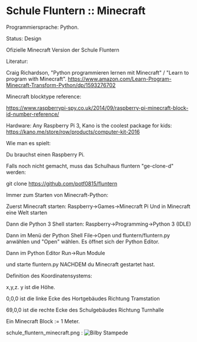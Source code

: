 # Schule Fluntern :: Minecraft

Programmiersprache: Python.


Status: Design

Ofizielle Minecraft Version der Schule Fluntern

Literatur:

Craig Richardson, "Python programmieren lernen mit Minecraft" / "Learn to program with Minecraft".
https://www.amazon.com/Learn-Program-Minecraft-Transform-Python/dp/1593276702

Minecraft blocktype reference:

https://www.raspberrypi-spy.co.uk/2014/09/raspberry-pi-minecraft-block-id-number-reference/

Hardware:
Any Raspberry Pi 3, Kano is the coolest package for kids:
https://kano.me/store/row/products/computer-kit-2016

Wie man es spielt:

Du brauchst einen Raspberry Pi. 

Falls noch nicht gemacht, muss das Schulhaus fluntern "ge-clone-d" werden:

git clone https://github.com/potf0815/fluntern

Immer zum Starten von Minecraft-Python:

Zuerst Minecraft starten:
Raspberry->Games->Minecraft Pi
Und in Minecraft eine Welt starten

Dann die Python 3 Shell starten:
Raspberry->Programming->Python 3 (IDLE)

Dann im Menü der Python Shell
File->Open und fluntern/fluntern.py anwählen und "Open" wählen.
Es öffnet sich der Python Editor.

Dann im Python Editor Run->Run Module

und starte fluntern.py NACHDEM du Minecraft gestartet hast.


Definition des Koordinatensystems:

x,y,z. y ist die Höhe.

0,0,0 ist die linke Ecke des Hortgebäudes Richtung Tramstation

69,0,0 ist die rechte Ecke des Schulgebäudes Richtung Turnhalle

Ein Minecraft Block := 1 Meter.

schule_fluntern_minecraft.png :
![Bilby Stampede](https://github.com/potf0815/fluntern/blob/master/schule_fluntern_minecraft.png)
